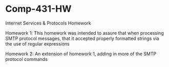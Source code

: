 # Comp-431-HW
Internet Services &amp; Protocols Homework

Homework 1: This homework was intended to assure that when processing SMTP protocol messages, that it accepted properly 
formatted strings via the use of regular expressions

Homework 2: An extension of homework 1, adding in more of the SMTP protocol commands
